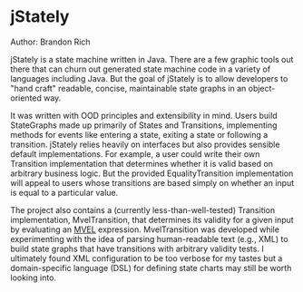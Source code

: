 jStately
========

Author: Brandon Rich

jStately is a state machine written in Java.  There are a few graphic tools out
there that can churn out generated state machine code in a variety of languages
including Java.  But the goal of jStately is to allow developers to "hand craft"
readable, concise, maintainable state graphs in an object-oriented way.

It was written with OOD principles and extensibility in mind.  Users build
StateGraphs made up primarily of States and Transitions, implementing methods
for events like entering a state, exiting a state or following a transition.
jStately relies heavily on interfaces but also provides sensible default
implementations.  For example, a user could write their own Transition
implementation that determines whether it is valid based on arbitrary business
logic.  But the provided EqualityTransition implementation will appeal to users
whose transitions are based simply on whether an input is equal to a particular
value.

The project also contains a (currently less-than-well-tested) Transition
implementation, MvelTransition, that determines its validity for a given input
by evaluating an [MVEL](http://mvel.codehaus.org/) expression.  MvelTransition
was developed while experimenting with the idea of parsing human-readable text
(e.g., XML) to build state graphs that have transitions with arbitrary validity
tests.  I ultimately found XML configuration to be too verbose for my tastes but
a domain-specific language (DSL) for defining state charts may still be worth
looking into.


